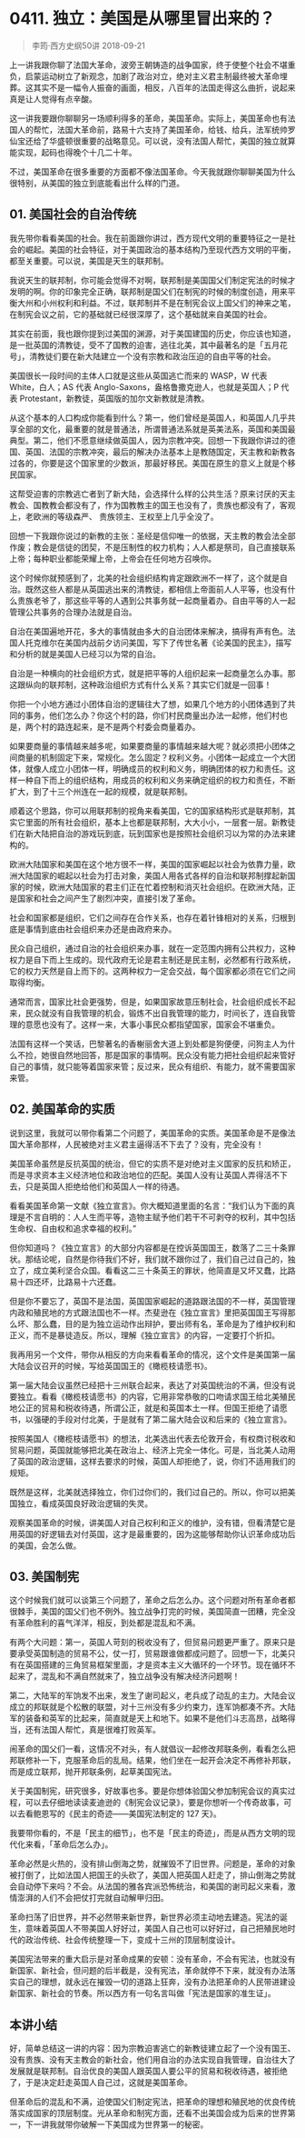 # 0411. 独立：美国是从哪里冒出来的？
> 李筠·西方史纲50讲
2018-09-21

上一讲我跟你聊了法国大革命，波旁王朝铸造的战争国家，终于使整个社会不堪重负，启蒙运动树立了新观念，加剧了政治对立，绝对主义君主制最终被大革命埋葬。这其实不是一幅令人振奋的画面，相反，八百年的法国走得这么曲折，说起来真是让人觉得有点辛酸。

这一讲我要跟你聊聊另一场顺利得多的革命，美国革命。实际上，美国革命也有法国人的帮忙，法国大革命前，路易十六支持了美国革命，给钱、给兵，法军统帅罗仙宝还给了华盛顿很重要的战略意见。可以说，没有法国人帮忙，美国的独立就算能实现，起码也得晚个十几二十年。

不过，美国革命在很多重要的方面都不像法国革命。今天我就跟你聊聊美国为什么很特别，从美国的独立到底能看出什么样的门道。

## 01. 美国社会的自治传统

我先带你看看美国的社会。我在前面跟你讲过，西方现代文明的重要特征之一是社会的崛起。美国的社会特征，对于美国政治的基本结构乃至现代西方文明的平衡，都至关重要。可以说，美国是天生的联邦制。

我说天生的联邦制，你可能会觉得不对啊，联邦制是美国国父们制定宪法的时候才发明的啊。你的印象完全正确，联邦制是国父们在制宪的时候的制度创造，用来平衡大州和小州权利和利益。不过，联邦制并不是在制宪会议上国父们的神来之笔，在制宪会议之前，它的基础就已经很深厚了，这个基础就来自美国的社会。

其实在前面，我也跟你提到过美国的渊源，对于美国建国的历史，你应该也知道，是一批英国的清教徒，受不了国教的迫害，逃往北美，其中最著名的是「五月花号」，清教徒们要在新大陆建立一个没有宗教和政治压迫的自由平等的社会。

美国很长一段时间的主体人口就是这些从英国逃亡而来的 WASP，W 代表 White，白人；AS 代表 Anglo-Saxons，盎格鲁撒克逊人，也就是英国人；P 代表 Protestant，新教徒，英国版的加尔文新教就是清教。

从这个基本的人口构成你能看到什么？第一，他们曾经是英国人，和英国人几乎共享全部的文化，最重要的就是普通法，所谓普通法系就是英美法系，英国和美国最典型。第二，他们不愿意继续做英国人，因为宗教冲突。回想一下我跟你讲过的德国、英国、法国的宗教冲突，最后的解决办法基本上是教随国定，天主教和新教各过各的，你要是这个国家里的少数派，那最好移民。美国在原生的意义上就是个移民国家。

这帮受迫害的宗教逃亡者到了新大陆，会选择什么样的公共生活？原来讨厌的天主教会、国教教会都没有了，作为国教教主的国王也没有了，贵族也都没有了，客观上，老欧洲的等级森严、 贵族领主、王权至上几乎全没了。

回想一下我跟你说过的新教的主张：圣经是信仰唯一的依据，天主教的教会法全部作废；教会是信徒的团契，不是压制性的权力机构；人人都是祭司，自己直接联系上帝；每种职业都能荣耀上帝，上帝会在任何地方召唤你。

这个时候你就预感到了，北美的社会组织结构肯定跟欧洲不一样了，这个就是自治。既然这些人都是从英国逃出来的清教徒，都相信上帝面前人人平等，也没有什么贵族老爷了，那这些平等的人遇到公共事务就一起商量着办。自由平等的人一起管理公共事务的合理办法就是自治。

自治在美国遍地开花，多大的事情就由多大的自治团体来解决，搞得有声有色。法国人托克维尔在美国内战前夕访问美国，写下了传世名著《论美国的民主》，描写和分析的就是美国人已经习以为常的自治。

自治是一种横向的社会组织方式，就是把平等的人组织起来一起商量怎么办事。那这跟纵向的联邦制，这种政治组织方式有什么关系？其实它们就是一回事！

你把一个小地方通过小团体自治的逻辑往大了想，如果几个地方的小团体遇到了共同的事务，他们怎么办？你这个村的路，你们村民商量出办法一起修，他们村也是，两个村的路连起来，是不是两个村委会商量着办。

如果要商量的事情越来越多呢，如果要商量的事情越来越大呢？就必须把小团体之间商量的机制固定下来，常规化。怎么固定？权利义务。小团体一起成立一个大团体，就像人成立小团体一样，明确成员的权利和义务，明确团体的权力和责任。这样一种自下而上的组织结构，用成员的权利和义务来确定组织的权力和责任，不断扩大，到了十三个州连在一起的规模，就是联邦制。

顺着这个思路，你可以用联邦制的视角来看美国，它的国家结构形式是联邦制，其实它里面的所有社会组织，基本上也都是联邦制，大大小小，一层套一层。新教徒们在新大陆把自治的游戏玩到底，玩到国家也是按照社会组织习以为常的办法来建构的。

欧洲大陆国家和美国在这个地方很不一样，美国的国家崛起以社会为依靠力量，欧洲大陆国家的崛起以社会为打击对象，美国人用各式各样的自治和联邦制撑起新国家的时候，欧洲大陆国家的君主们正在忙着控制和消灭社会组织。在欧洲大陆，正是国家和社会之间产生了剧烈冲突，直接引发了革命。

社会和国家都是组织，它们之间存在合作关系，也存在着针锋相对的关系，归根到底是事情到底由社会组织来办还是由政府来办。

民众自己组织，通过自治的社会组织来办事，就在一定范围内拥有公共权力，这种权力是自下而上生成的。现代政府无论是君主制还是民主制，必然都有行政系统，它的权力天然是自上而下的。这两种权力一定会交战，每个国家都必须在它们之间取得均衡。

通常而言，国家比社会更强势，但是，如果国家故意压制社会，社会组织成长不起来，民众就没有自我管理的机会，锻炼不出自我管理的能力，时间长了，连自我管理的意愿也没有了。这样一来，大事小事民众都指望国家，国家会不堪重负。

法国有这样一个笑话，巴黎著名的香榭丽舍大道上到处都是狗便便，问狗主人为什么不捡，她很自然地回答，那是国家的事情啊。民众没有能力把社会组织起来管好自己的事情，就只能等着国家来管；反过来，民众有组织、有能力，就不需要国家来管。

## 02. 美国革命的实质

说到这里，我就可以带你看第二个问题了，美国革命的实质。美国革命是不是像法国大革命那样，人民被绝对主义君主逼得活不下去了？没有，完全没有！

美国革命虽然是反抗英国的统治，但它的实质不是对绝对主义国家的反抗和矫正，而是寻求资本主义经济地位和政治地位的匹配。美国人没有让英国人弄得活不下去，只是英国人拒绝给他们和英国人一样的待遇。

看看美国革命第一文献《独立宣言》。你大概知道里面的名言：“我们认为下面的真理是不言自明的：人人生而平等，造物主赋予他们若干不可剥夺的权利，其中包括生命权、自由权和追求幸福的权利。”

但你知道吗？《独立宣言》的大部分内容都是在控诉英国国王，数落了二三十条罪状。那结论呢，自然是你待我们不好，我们就不跟你过了，我们自己过自己的，独立了，成立美利坚合众国。看看这二三十条英王的罪状，他简直是又坏又蠢，比路易十四还坏，比路易十六还蠢。

但是你不要忘了，英国不是法国，英国国家崛起的道路跟法国的不一样，英国管理内政和殖民地的方式跟法国也不一样。杰斐逊在《独立宣言》里把英国国王写得那么坏、那么蠢，目的是为独立运动作出辩护，要出师有名，革命是为了维护权利和正义，而不是暴徒造反。所以，理解《独立宣言》的内容，一定要打个折扣。

我再用另一个文件，带你从相反的方向来看看革命的情况，这个文件是美国第一届大陆会议召开的时候，写给英国国王的《橄榄枝请愿书》。

第一届大陆会议虽然已经把十三州联合起来，表达了对英国统治的不满，但没有说要独立。看看《橄榄枝请愿书》的内容，它用非常恭敬的口吻请求国王给北美殖民地公正的贸易和税收待遇，所谓公正，就是和英国本土一样。但国王拒绝了请愿书，以强硬的手段对付北美，于是就有了第二届大陆会议和后来的《独立宣言》。

按照美国人《橄榄枝请愿书》的想法，北美选出代表去伦敦开会，有权商讨税收和贸易问题，英国就能够把北美在政治上、经济上完全一体化。可是，当北美人动用了英国的政治逻辑，这样去要求的时候，英国人却拒绝了，说，你们不适用我们的规矩。

既然是这样，北美就选择独立，你们过你们的，我们过自己的。所以，你可以把美国独立，看成英国良好政治逻辑的失灵。

观察美国革命的时候，讲美国人对自己权利和正义的维护，没有错，但看清楚它是用英国的好逻辑去对付英国，这才是最重要的，因为这能够帮助你认识革命成功后的美国，会怎么做。

## 03. 美国制宪

这个时候我们就可以谈第三个问题了，革命之后怎么办。这个问题对所有革命者都很棘手，美国的国父们也不例外。独立战争打完的时候，美国简直一团糟，完全没有革命胜利的喜气洋洋，相反，到处都是混乱和不满。

有两个大问题：第一，英国人苛刻的税收没有了，但贸易问题更严重了。原来只是要承受英国制造的贸易不公，仗一打，贸易跟谁做都成问题了。回想一下，北美只有在英国搭建的三角贸易框架里面，才是资本主义大循环的一个环节。现在循环不起来了，混乱和不满自然就来了，独立战争没有解决经济问题啊！

第二，大陆军的军饷发不出来，发生了谢司起义，老兵成了动乱的主力。大陆会议成立的邦联就是个松散的联盟，对十三州没有多少约束力，连军饷都凑不齐。大陆军的装备和英军的比起来，简直就是天上和地下。如果不是他们斗志高昂，战略得当，还有法国人帮忙，真是很难打败英军。

闹革命的国父们一看，这情况不对头，有人就倡议一起修改邦联条例，看看怎么把邦联修补一下，克服革命后的乱局。结果，他们坐在一起开会决定不再修补邦联，而是成立联邦，抛开邦联条例，起草美国宪法。

关于美国制宪，研究很多，好故事也多。要是你想体验国父参加制宪会议的真实过程，可以去仔细地读读麦迪逊的《制宪会议记录》，要是你想听一个传奇故事，可以去看鲍恩写的《民主的奇迹——美国宪法制定的 127 天》。

我要带你看的，不是「民主的细节」，也不是「民主的奇迹」，而是从西方文明的现代化来看，「革命后怎么办」。

革命必然是火热的，没有排山倒海之势，就摧毁不了旧世界。问题是，革命的对象被打倒了，比如法国人把国王的头砍了，美国人把英国人赶走了，排山倒海之势就会自动停下来吗？不会。从法国的雅各宾派恐怖统治，和美国的谢司起义来看，激情澎湃的人们不会把仗打完就自动解甲归田。

革命扫荡了旧世界，并不必然带来新世界，新世界必须主动地去建造。宪法的诞生，意味着英国人不带美国人好好过，美国人自己也可以好好过，自己把殖民地时代的政治传统、社会传统整理一下，变成十三州的顶层制度设计。

美国宪法带来的重大启示是对革命成果的安顿：没有革命，不会有宪法，也就没有新国家、新社会，但问题的后半截是，没有宪法，革命就停不下来，就没有办法落实自己的理想，就永远在摧毁一切的道路上狂奔，没有办法把革命的人民带进建设新国家、新社会的节奏。所以西方有一句名言叫做「宪法是国家的准生证」。

## 本讲小结

好，简单总结这一讲的内容：因为宗教迫害逃亡的新教徒建立起了一个没有国王、没有贵族、没有天主教会的新社会，他们用自治的办法实现自我管理，自治往大了发展就是联邦制。自治优良的美国人跟英国人要公平的贸易和税收待遇，被拒绝了，于是决定赶走英国人自己过，这就是美国革命。

但革命后的混乱和不满，迫使国父们制定宪法，把革命的理想和殖民地的优良传统落实成国家的顶层制度。光从革命和制宪方面，还看不出美国会成为后来的世界第一，下一讲我就带你破解一下美国成为世界第一的秘密。



